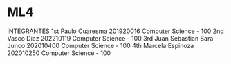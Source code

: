 # ML4
INTEGRANTES
1st Paulo Cuaresma
201920016
Computer Science - 100
2nd Vasco Diaz
202210119
Computer Science - 100
3rd Juan Sebastian Sara Junco
202010400
Computer Science - 100
4th Marcela Espinoza
202010250
Computer Science - 100
